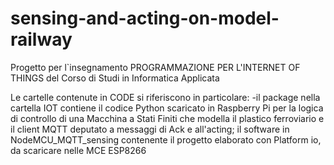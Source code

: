 # sensing-and-acting-on-model-railway
Progetto per l`insegnamento PROGRAMMAZIONE PER L'INTERNET OF THINGS del  Corso di Studi in Informatica Applicata

Le cartelle contenute in CODE si riferiscono in particolare:
-il package nella cartella IOT contiene il codice Python scaricato in Raspberry Pi per la logica di controllo di una Macchina a Stati Finiti che modella il plastico ferroviario e il client MQTT deputato a messaggi di Ack e all'acting;
il software in  NodeMCU_MQTT_sensing contenente il progetto elaborato con Platform io, da scaricare nelle MCE ESP8266


